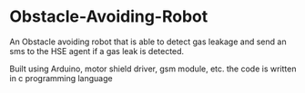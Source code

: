 # Obstacle-Avoiding-Robot

An Obstacle avoiding robot that is able to detect gas leakage and send an sms to the HSE agent if a gas leak is detected.

Built using Arduino, motor shield driver, gsm module, etc.
the code is written in c programming language
